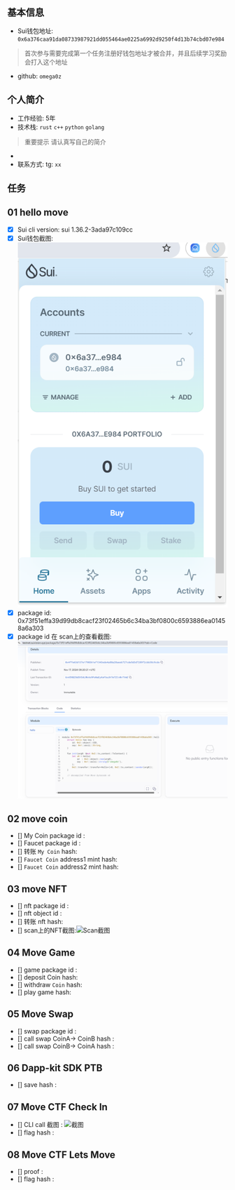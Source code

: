 ## 基本信息
- Sui钱包地址: `0x6a376caa91da08733987921dd055464ae0225a6992d9250f4d13b74cbd07e984`
> 首次参与需要完成第一个任务注册好钱包地址才被合并，并且后续学习奖励会打入这个地址
- github: `omega0z`

## 个人简介
- 工作经验: 5年
- 技术栈: `rust` `c++` `python` `golang`
> 重要提示 请认真写自己的简介
- 
- 联系方式: tg: `xx` 

## 任务

##   01 hello move  
- [x] Sui cli version: sui 1.36.2-3ada97c109cc
- [x] Sui钱包截图: ![Sui钱包截图](./images/task1-wallet.png)
- [x] package id: 0x73f51effa39d99db8cacf23f02465b6c34ba3bf0800c6593886ea01458a6a303
- [x] package id 在 scan上的查看截图:![Scan截图](./images/task1-package.png)

##   02 move coin
- [] My Coin package id : 
- [] Faucet package id : 
- [] 转账 `My Coin` hash:
- [] `Faucet Coin` address1 mint hash:
- [] `Faucet Coin` address2 mint hash:

##   03 move NFT
- [] nft package id :
- [] nft object id : 
- [] 转账 nft  hash:
- [] scan上的NFT截图:![Scan截图](./images/你的图片地址)

##   04 Move Game
- [] game package id :
- [] deposit Coin hash:
- [] withdraw `Coin` hash:
- [] play game hash:

##   05 Move Swap
- [] swap package id :
- [] call swap CoinA-> CoinB  hash :
- [] call swap CoinB-> CoinA  hash :

##   06 Dapp-kit SDK PTB
- [] save hash :

##   07 Move CTF Check In
- [] CLI call 截图 : ![截图](./images/你的图片地址)
- [] flag hash :

##   08 Move CTF Lets Move
- [] proof : 
- [] flag hash :
